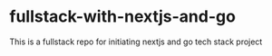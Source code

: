 # fullstack-with-nextjs-and-go
This is a fullstack repo for initiating nextjs and go tech stack project
